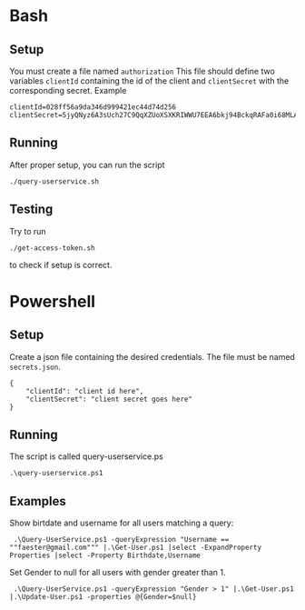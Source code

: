 # Bash
## Setup 

You must create a file named `authorization`
This file should define two variables 
`clientId` containing the id of the client and `clientSecret` with the corresponding secret.
Example
```
clientId=028ff56a9da346d999421ec44d74d256
clientSecret=5jyQNyz6A3sUch27C9QqXZUoXSXKRIWWU7EEA6bkj94BckqRAFa0i68MLAQv5zZO
```

## Running
After proper setup, you can run the script 
```
./query-userservice.sh
```

## Testing 
Try to run 
```
./get-access-token.sh
```
to check if setup is correct.


# Powershell
## Setup 
Create a json file containing the desired credentials. The file must be named `secrets.json`.

```
{
	"clientId": "client id here",
	"clientSecret": "client secret goes here"
}
```

## Running 
The script is called query-userservice.ps
```
.\query-userservice.ps1
```

## Examples 

Show birtdate and username for all users matching a query: 
```
 .\Query-UserService.ps1 -queryExpression "Username == ""faester@gmail.com""" |.\Get-User.ps1 |select -ExpandProperty Properties |select -Property Birthdate,Username
```

Set Gender to null for all users with gender greater than 1.
```
 .\Query-UserService.ps1 -queryExpression "Gender > 1" |.\Get-User.ps1 |.\Update-User.ps1 -properties @{Gender=$null}
```
